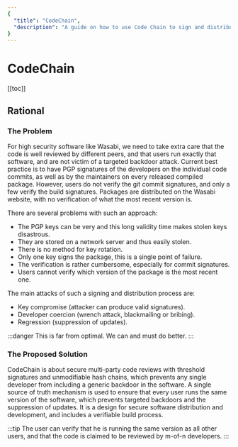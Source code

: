 ```yaml
---
{
  "title": "CodeChain",
  "description": "A guide on how to use Code Chain to sign and distribute the Wasabi source and package. This is the Wasabi documentation, an archive of knowledge about the open-source, non-custodial and privacy-focused Bitcoin wallet for desktop."
}
---
```


# CodeChain

[[toc]]

## Rational

### The Problem

For high security software like Wasabi, we need to take extra care that the code is well reviewed by different peers, and that users run exactly that software, and are not victim of a targeted backdoor attack.
Current best practice is to have PGP signatures of the developers on the individual code commits, as well as by the maintainers on every released compiled package.
However, users do not verify the git commit signatures, and only a few verify the build signatures.
Packages are distributed on the Wasabi website, with no verification of what the most recent version is.

There are several problems with such an approach:
- The PGP keys can be very and this long validity time makes stolen keys disastrous.
- They are stored on a network server and thus easily stolen.
- There is no method for key rotation.
- Only one key signs the package, this is a single point of failure.
- The verification is rather cumbersome, especially for commit signatures.
- Users cannot verify which version of the package is the most recent one.

The main attacks of such a signing and distribution process are:
- Key compromise (attacker can produce valid signatures).
- Developer coercion (wrench attack, blackmailing or bribing).
- Regression (suppression of updates).

:::danger
This is far from optimal.
We can and must do better.
:::

### The Proposed Solution

CodeChain is about secure multi-party code reviews with threshold signatures and unmodifiable hash chains, which prevents any single developer from including a generic backdoor in the software.
A single source of truth mechanism is used to ensure that every user runs the same version of the software, which prevents targeted backdoors and the suppression of updates.
It is a design for secure software distribution and development, and includes a verifiable build process.

:::tip
The user can verify that he is running the same version as all other users, and that the code is claimed to be reviewed by m-of-n developers.
:::



